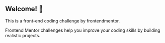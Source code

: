 ## Welcome! 👋
This is a front-end coding challenge by frontendmentor.

Frontend Mentor challenges help you improve your coding skills by building realistic projects.
